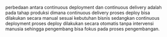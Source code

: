 perbedaan antara continuous deployment dan continuous delivery adalah pada tahap produksi dimana continuous delivery proses deploy bisa dilakukan secara manual sesuai kebutuhan bisnis sedangkan continuous deployment proses deploy dilakukan secara otomatis tanpa intervensi manusia sehingga pengembang bisa fokus pada proses pengembangan.
